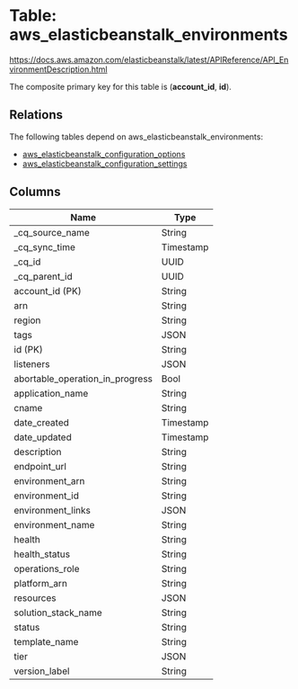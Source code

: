 # Table: aws_elasticbeanstalk_environments

https://docs.aws.amazon.com/elasticbeanstalk/latest/APIReference/API_EnvironmentDescription.html

The composite primary key for this table is (**account_id**, **id**).

## Relations

The following tables depend on aws_elasticbeanstalk_environments:
  - [aws_elasticbeanstalk_configuration_options](aws_elasticbeanstalk_configuration_options)
  - [aws_elasticbeanstalk_configuration_settings](aws_elasticbeanstalk_configuration_settings)

## Columns

| Name          | Type          |
| ------------- | ------------- |
|_cq_source_name|String|
|_cq_sync_time|Timestamp|
|_cq_id|UUID|
|_cq_parent_id|UUID|
|account_id (PK)|String|
|arn|String|
|region|String|
|tags|JSON|
|id (PK)|String|
|listeners|JSON|
|abortable_operation_in_progress|Bool|
|application_name|String|
|cname|String|
|date_created|Timestamp|
|date_updated|Timestamp|
|description|String|
|endpoint_url|String|
|environment_arn|String|
|environment_id|String|
|environment_links|JSON|
|environment_name|String|
|health|String|
|health_status|String|
|operations_role|String|
|platform_arn|String|
|resources|JSON|
|solution_stack_name|String|
|status|String|
|template_name|String|
|tier|JSON|
|version_label|String|